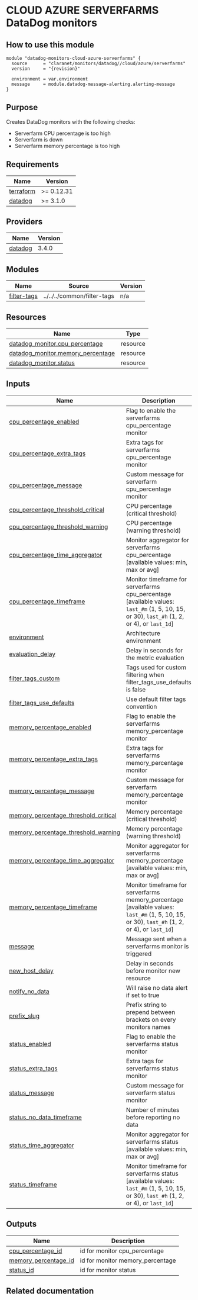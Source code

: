 # CLOUD AZURE SERVERFARMS DataDog monitors

## How to use this module

```hcl
module "datadog-monitors-cloud-azure-serverfarms" {
  source      = "claranet/monitors/datadog//cloud/azure/serverfarms"
  version     = "{revision}"

  environment = var.environment
  message     = module.datadog-message-alerting.alerting-message
}

```

## Purpose

Creates DataDog monitors with the following checks:

- Serverfarm CPU percentage is too high
- Serverfarm is down
- Serverfarm memory percentage is too high

## Requirements

| Name | Version |
|------|---------|
| <a name="requirement_terraform"></a> [terraform](#requirement\_terraform) | >= 0.12.31 |
| <a name="requirement_datadog"></a> [datadog](#requirement\_datadog) | >= 3.1.0 |

## Providers

| Name | Version |
|------|---------|
| <a name="provider_datadog"></a> [datadog](#provider\_datadog) | 3.4.0 |

## Modules

| Name | Source | Version |
|------|--------|---------|
| <a name="module_filter-tags"></a> [filter-tags](#module\_filter-tags) | ../../../common/filter-tags | n/a |

## Resources

| Name | Type |
|------|------|
| [datadog_monitor.cpu_percentage](https://registry.terraform.io/providers/DataDog/datadog/latest/docs/resources/monitor) | resource |
| [datadog_monitor.memory_percentage](https://registry.terraform.io/providers/DataDog/datadog/latest/docs/resources/monitor) | resource |
| [datadog_monitor.status](https://registry.terraform.io/providers/DataDog/datadog/latest/docs/resources/monitor) | resource |

## Inputs

| Name | Description | Type | Default | Required |
|------|-------------|------|---------|:--------:|
| <a name="input_cpu_percentage_enabled"></a> [cpu\_percentage\_enabled](#input\_cpu\_percentage\_enabled) | Flag to enable the serverfarms cpu\_percentage monitor | `string` | `"true"` | no |
| <a name="input_cpu_percentage_extra_tags"></a> [cpu\_percentage\_extra\_tags](#input\_cpu\_percentage\_extra\_tags) | Extra tags for serverfarms cpu\_percentage monitor | `list(string)` | `[]` | no |
| <a name="input_cpu_percentage_message"></a> [cpu\_percentage\_message](#input\_cpu\_percentage\_message) | Custom message for serverfarm cpu\_percentage monitor | `string` | `""` | no |
| <a name="input_cpu_percentage_threshold_critical"></a> [cpu\_percentage\_threshold\_critical](#input\_cpu\_percentage\_threshold\_critical) | CPU percentage (critical threshold) | `number` | `95` | no |
| <a name="input_cpu_percentage_threshold_warning"></a> [cpu\_percentage\_threshold\_warning](#input\_cpu\_percentage\_threshold\_warning) | CPU percentage (warning threshold) | `number` | `90` | no |
| <a name="input_cpu_percentage_time_aggregator"></a> [cpu\_percentage\_time\_aggregator](#input\_cpu\_percentage\_time\_aggregator) | Monitor aggregator for serverfarms cpu\_percentage [available values: min, max or avg] | `string` | `"min"` | no |
| <a name="input_cpu_percentage_timeframe"></a> [cpu\_percentage\_timeframe](#input\_cpu\_percentage\_timeframe) | Monitor timeframe for serverfarms cpu\_percentage [available values: `last_#m` (1, 5, 10, 15, or 30), `last_#h` (1, 2, or 4), or `last_1d`] | `string` | `"last_10m"` | no |
| <a name="input_environment"></a> [environment](#input\_environment) | Architecture environment | `string` | n/a | yes |
| <a name="input_evaluation_delay"></a> [evaluation\_delay](#input\_evaluation\_delay) | Delay in seconds for the metric evaluation | `number` | `900` | no |
| <a name="input_filter_tags_custom"></a> [filter\_tags\_custom](#input\_filter\_tags\_custom) | Tags used for custom filtering when filter\_tags\_use\_defaults is false | `string` | `"*"` | no |
| <a name="input_filter_tags_use_defaults"></a> [filter\_tags\_use\_defaults](#input\_filter\_tags\_use\_defaults) | Use default filter tags convention | `string` | `"true"` | no |
| <a name="input_memory_percentage_enabled"></a> [memory\_percentage\_enabled](#input\_memory\_percentage\_enabled) | Flag to enable the serverfarms memory\_percentage monitor | `string` | `"true"` | no |
| <a name="input_memory_percentage_extra_tags"></a> [memory\_percentage\_extra\_tags](#input\_memory\_percentage\_extra\_tags) | Extra tags for serverfarms memory\_percentage monitor | `list(string)` | `[]` | no |
| <a name="input_memory_percentage_message"></a> [memory\_percentage\_message](#input\_memory\_percentage\_message) | Custom message for serverfarm memory\_percentage monitor | `string` | `""` | no |
| <a name="input_memory_percentage_threshold_critical"></a> [memory\_percentage\_threshold\_critical](#input\_memory\_percentage\_threshold\_critical) | Memory percentage (critical threshold) | `number` | `95` | no |
| <a name="input_memory_percentage_threshold_warning"></a> [memory\_percentage\_threshold\_warning](#input\_memory\_percentage\_threshold\_warning) | Memory percentage (warning threshold) | `number` | `90` | no |
| <a name="input_memory_percentage_time_aggregator"></a> [memory\_percentage\_time\_aggregator](#input\_memory\_percentage\_time\_aggregator) | Monitor aggregator for serverfarms memory\_percentage [available values: min, max or avg] | `string` | `"min"` | no |
| <a name="input_memory_percentage_timeframe"></a> [memory\_percentage\_timeframe](#input\_memory\_percentage\_timeframe) | Monitor timeframe for serverfarms memory\_percentage [available values: `last_#m` (1, 5, 10, 15, or 30), `last_#h` (1, 2, or 4), or `last_1d`] | `string` | `"last_5m"` | no |
| <a name="input_message"></a> [message](#input\_message) | Message sent when a serverfarms monitor is triggered | `any` | n/a | yes |
| <a name="input_new_host_delay"></a> [new\_host\_delay](#input\_new\_host\_delay) | Delay in seconds before monitor new resource | `number` | `300` | no |
| <a name="input_notify_no_data"></a> [notify\_no\_data](#input\_notify\_no\_data) | Will raise no data alert if set to true | `bool` | `true` | no |
| <a name="input_prefix_slug"></a> [prefix\_slug](#input\_prefix\_slug) | Prefix string to prepend between brackets on every monitors names | `string` | `""` | no |
| <a name="input_status_enabled"></a> [status\_enabled](#input\_status\_enabled) | Flag to enable the serverfarms status monitor | `string` | `"true"` | no |
| <a name="input_status_extra_tags"></a> [status\_extra\_tags](#input\_status\_extra\_tags) | Extra tags for serverfarms status monitor | `list(string)` | `[]` | no |
| <a name="input_status_message"></a> [status\_message](#input\_status\_message) | Custom message for serverfarm status monitor | `string` | `""` | no |
| <a name="input_status_no_data_timeframe"></a> [status\_no\_data\_timeframe](#input\_status\_no\_data\_timeframe) | Number of minutes before reporting no data | `string` | `10` | no |
| <a name="input_status_time_aggregator"></a> [status\_time\_aggregator](#input\_status\_time\_aggregator) | Monitor aggregator for serverfarms status [available values: min, max or avg] | `string` | `"max"` | no |
| <a name="input_status_timeframe"></a> [status\_timeframe](#input\_status\_timeframe) | Monitor timeframe for serverfarms status [available values: `last_#m` (1, 5, 10, 15, or 30), `last_#h` (1, 2, or 4), or `last_1d`] | `string` | `"last_5m"` | no |

## Outputs

| Name | Description |
|------|-------------|
| <a name="output_cpu_percentage_id"></a> [cpu\_percentage\_id](#output\_cpu\_percentage\_id) | id for monitor cpu\_percentage |
| <a name="output_memory_percentage_id"></a> [memory\_percentage\_id](#output\_memory\_percentage\_id) | id for monitor memory\_percentage |
| <a name="output_status_id"></a> [status\_id](#output\_status\_id) | id for monitor status |
## Related documentation

